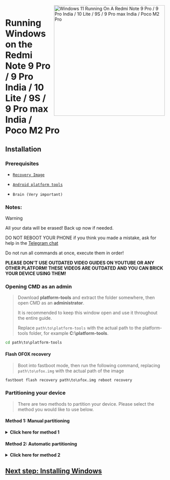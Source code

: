 <img align="right" src="https://github.com/woa-miatoll/Port-Windows-11-Redmi-Note-9-Pro/blob/main/Miatoll.png" width="350" alt="Windows 11 Running On A Redmi Note 9 Pro / 9 Pro India / 10 Lite / 9S / 9 Pro max India / Poco M2 Pro">

# Running Windows on the Redmi Note 9 Pro / 9 Pro India / 10 Lite / 9S / 9 Pro max India / Poco M2 Pro

## Installation

### Prerequisites
- [```Recovery Image```](https://github.com/woa-miatoll/Port-Windows-11-Redmi-Note-9-Pro/releases/tag/Recoveries)

- [```Android platform tools```](https://developer.android.com/studio/releases/platform-tools)

- ```Brain (Very important)```

### Notes:
> [!Warning]
> All your data will be erased! Back up now if needed.
>
> DO NOT REBOOT YOUR PHONE if you think you made a mistake, ask for help in the [Telegram chat](https://t.me/woamiatoll)
>
> Do not run all commands at once, execute them in order!
>
> **PLEASE DON'T USE OUTDATED VIDEO GUIDES ON YOUTUBE OR ANY OTHER PLATFORM! THESE VIDEOS ARE OUTDATED AND YOU CAN BRICK YOUR DEVICE USING THEM!**

### Opening CMD as an admin
> Download **platform-tools** and extract the folder somewhere, then open CMD as an **administrator**.
>
> It is recommended to keep this window open and use it throughout the entire guide.
>
> Replace `path\to\platform-tools` with the actual path to the platform-tools folder, for example **C:\platform-tools**.
```cmd
cd path\to\platform-tools
```

#### Flash OFOX recovery
> Boot into fastboot mode, then run the following command, replacing `path\to\ofox.img` with the actual path of the image
```cmd
fastboot flash recovery path\to\ofox.img reboot recovery
```

### Partitioning your device
> There are two methods to partition your device. Please select the method you would like to use below.

#### Method 1: Manual partitioning

<details>
  <summary><strong>Click here for method 1</strong></summary>

#### Opening a shell
```cmd
adb shell
```

### Preparing for partitioning
> If at any moment in parted you see an error prompting you to type "Yes/No" or "Ignore/Cancel", type `Yes` or `Ignore` depending on the situation to ignore the errors and continue.
>
> If you see any **udevadm** errors, you can ignore these as well.
```cmd
parted /dev/block/sda
```

#### Printing the current partition table
> Parted will print the list of partitions, userdata should be the last partition in the list
```cmd
print
```

#### Removing userdata
> Replace **$** with the number of the **userdata** partition, which should be **18**
```cmd
rm $
```

#### Recreating userdata
> Replace **10.9GB** with the former start value of **userdata** which we just deleted (it will most likely be 10.9GB)
>
> Replace **70GB** with the end value you want **userdata** to have. In this example your available usable space in Android will be 70GB-10.9GB = **59GB**
```cmd
mkpart userdata ext4 10.9GB 70GB
```

#### Creating ESP partition
> Replace **70GB** with the end value of **userdata**
>
> Replace **70.3GB** with the value you used before, adding **0.3GB** to it
```cmd
mkpart esp fat32 70GB 70.3GB
```

#### Creating Windows partition
> Replace **70.3GB** with the end value of **esp**
```cmd
mkpart win ntfs 70.3GB -0MB
```

#### Making ESP bootable
> Use `print` to see all partitions. Replace "$" with your ESP partition number, which should be **19**
```cmd
set $ esp on
```

#### Exit parted
```cmd
quit
```

### Formatting data
- Format all data in OFOX, or Android will not boot.
- ( Go to Wipe > Format data > type yes )

#### Check if Android still starts
- Just restart the phone, and see if Android still works.
- Set up your device, then go to the next step.

### Formatting Windows and ESP drives
> Reboot into the modded recovery, then run the below command
```cmd
adb shell format
```

</details>

#### Method 2: Automatic partitioning

<details>
  <summary><strong>Click here for method 2</strong></summary>

### Run the partitioning script
```cmd
adb shell
```

- Run the partitioning script `If it asks you to run it once again, do so`

```cmd
partition
```

- Exit adb shell

```cmd
exit
```
### Formatting data

- Format data in OFOX, or Android will not boot.

### Check if Android still starts
- Just restart the phone, and see if Android still works.
- Set up your device, then go to the next step.

</details>

## [Next step: Installing Windows](2-install.md)